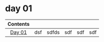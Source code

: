 # day 01

| Contents ||||||
|:---:|---|---|---|---|---|
|  [Day 01](./day01) |  dsf | sdfds  | sdf  | sdf  | sdf  |